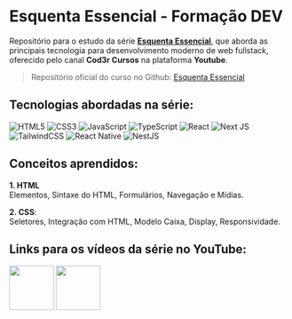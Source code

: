# Esquenta Essencial - Formação DEV

Repositório para o estudo da série [**Esquenta Essencial**](https://www.youtube.com/playlist?list=PLdPPE0hUkt0raBdbQiTBy1l15AIEL6YCU), que aborda as principais tecnologia para desenvolvimento moderno de web fullstack, oferecido pelo canal **Cod3r Cursos** na plataforma **Youtube**.

>Repositório oficial do curso no Github: [Esquenta Essencial](https://github.com/formacaodev/esquenta-essencial)

## Tecnologias abordadas na série:

![HTML5](https://img.shields.io/badge/html5-%23E34F26.svg?style=for-the-badge&logo=html5&logoColor=white)
![CSS3](https://img.shields.io/badge/css3-%231572B6.svg?style=for-the-badge&logo=css3&logoColor=white)
![JavaScript](https://img.shields.io/badge/javascript-%23323330.svg?style=for-the-badge&logo=javascript&logoColor=%23F7DF1E)
![TypeScript](https://img.shields.io/badge/typescript-%23007ACC.svg?style=for-the-badge&logo=typescript&logoColor=white)
![React](https://img.shields.io/badge/react-%2320232a.svg?style=for-the-badge&logo=react&logoColor=%2361DAFB)
![Next JS](https://img.shields.io/badge/Next-black?style=for-the-badge&logo=next.js&logoColor=white)
![TailwindCSS](https://img.shields.io/badge/tailwindcss-%2338B2AC.svg?style=for-the-badge&logo=tailwind-css&logoColor=white)
![React Native](https://img.shields.io/badge/react_native-%2320232a.svg?style=for-the-badge&logo=react&logoColor=%2361DAFB)
![NestJS](https://img.shields.io/badge/nestjs-%23E0234E.svg?style=for-the-badge&logo=nestjs&logoColor=white)


## Conceitos aprendidos:

**1. HTML** <br/> 
Elementos, Sintaxe do HTML, Formulários, Navegação e Mídias.

**2. CSS**: <br/> 
Seletores, Integração com HTML, Modelo Caixa, Display, Responsividade.

## Links para os vídeos da série no YouTube:

[<img src="../esquenta-essencial-cod3r/assets/essencial-html.png" width="80px"/>](https://www.youtube.com/watch?v=BRd8_yFzQiA)
[<img src="../esquenta-essencial-cod3r/assets/essencial-css.png" width="80px"/>](https://www.youtube.com/watch?v=QxWxhjH98R0)